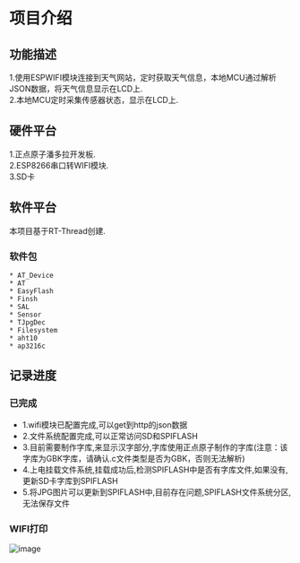 # 项目介绍 

## 功能描述  

  1.使用ESPWIFI模块连接到天气网站，定时获取天气信息，本地MCU通过解析JSON数据，将天气信息显示在LCD上.  
  2.本地MCU定时采集传感器状态，显示在LCD上.

## 硬件平台

  1.正点原子潘多拉开发板.  
  2.ESP8266串口转WIFI模块.  
  3.SD卡

## 软件平台

  本项目基于RT-Thread创建.  

### 软件包

```
* AT_Device  
* AT  
* EasyFlash
* Finsh
* SAL
* Sensor
* TJpgDec
* Filesystem
* aht10
* ap3216c
```

## 记录进度  

### 已完成

- 1.wifi模块已配置完成,可以get到http的json数据  
- 2.文件系统配置完成,可以正常访问SD和SPIFLASH
- 3.目前需要制作字库,来显示汉字部分,字库使用正点原子制作的字库(注意：该字库为GBK字库，请确认.c文件类型是否为GBK，否则无法解析)
- 4.上电挂载文件系统,挂载成功后,检测SPIFLASH中是否有字库文件,如果没有,更新SD卡字库到SPIFLASH 
- 5.将JPG图片可以更新到SPIFLASH中,目前存在问题,SPIFLASH文件系统分区,无法保存文件


### WIFI打印
![image](https://github.com/liukang96/wifi_weather/blob/liukang-branch/picture/URL.JPG)









 
